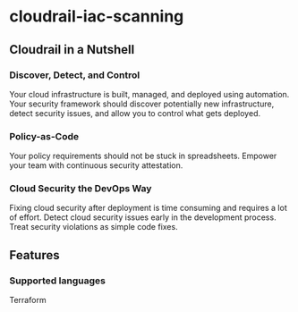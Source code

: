 # cloudrail-iac-scanning 

## Cloudrail in a Nutshell
### Discover, Detect, and Control

Your cloud infrastructure is built, managed, and deployed using automation. Your security framework should discover potentially new infrastructure, detect security issues, and allow you to control what gets deployed.

### Policy-as-Code

Your policy requirements should not be stuck in spreadsheets. Empower your team with continuous security attestation.
### Cloud Security the DevOps Way

Fixing cloud security after deployment is time consuming and requires a lot of effort. Detect cloud security issues early in the development process. Treat security violations as simple code fixes.

## Features
### Supported languages
Terraform